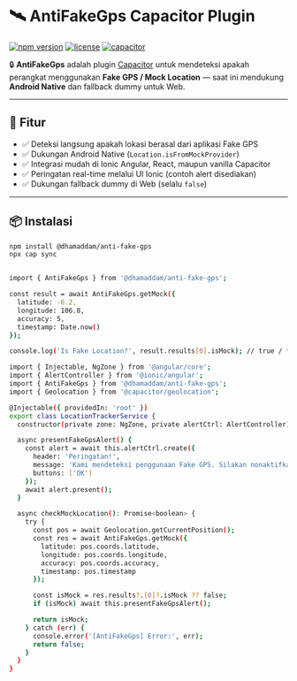 # 🛰️ AntiFakeGps Capacitor Plugin

[![npm version](https://img.shields.io/npm/v/@dhamaddam/anti-fake-gps?color=blue)](https://www.npmjs.com/package/@dhamaddam/anti-fake-gps)
[![license](https://img.shields.io/npm/l/@dhamaddam/anti-fake-gps.svg)](LICENSE)
[![capacitor](https://img.shields.io/badge/capacitor-android%20%7C%20web-green)](https://capacitorjs.com)

🔒 **AntiFakeGps** adalah plugin [Capacitor](https://capacitorjs.com/) untuk mendeteksi apakah perangkat menggunakan **Fake GPS / Mock Location** — saat ini mendukung **Android Native** dan fallback dummy untuk Web.

---

## 🚀 Fitur

- ✅ Deteksi langsung apakah lokasi berasal dari aplikasi Fake GPS
- ✅ Dukungan Android Native (`Location.isFromMockProvider`)
- ✅ Integrasi mudah di Ionic Angular, React, maupun vanilla Capacitor
- ✅ Peringatan real-time melalui UI Ionic (contoh alert disediakan)
- ✅ Dukungan fallback dummy di Web (selalu `false`)

---

## 📦 Instalasi

```bash
npm install @dhamaddam/anti-fake-gps
npx cap sync


import { AntiFakeGps } from '@dhamaddam/anti-fake-gps';

const result = await AntiFakeGps.getMock({
  latitude: -6.2,
  longitude: 106.8,
  accuracy: 5,
  timestamp: Date.now()
});

console.log('Is Fake Location?', result.results[0].isMock); // true / false

import { Injectable, NgZone } from '@angular/core';
import { AlertController } from '@ionic/angular';
import { AntiFakeGps } from '@dhamaddam/anti-fake-gps';
import { Geolocation } from '@capacitor/geolocation';

@Injectable({ providedIn: 'root' })
export class LocationTrackerService {
  constructor(private zone: NgZone, private alertCtrl: AlertController) {}

  async presentFakeGpsAlert() {
    const alert = await this.alertCtrl.create({
      header: 'Peringatan!',
      message: 'Kami mendeteksi penggunaan Fake GPS. Silakan nonaktifkan aplikasi tersebut.',
      buttons: ['OK']
    });
    await alert.present();
  }

  async checkMockLocation(): Promise<boolean> {
    try {
      const pos = await Geolocation.getCurrentPosition();
      const res = await AntiFakeGps.getMock({
        latitude: pos.coords.latitude,
        longitude: pos.coords.longitude,
        accuracy: pos.coords.accuracy,
        timestamp: pos.timestamp
      });

      const isMock = res.results?.[0]?.isMock ?? false;
      if (isMock) await this.presentFakeGpsAlert();

      return isMock;
    } catch (err) {
      console.error('[AntiFakeGps] Error:', err);
      return false;
    }
  }
}


